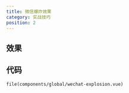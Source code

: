 ```yaml
---
title: 微信爆炸效果
category: 实战技巧
position: 2
---
```


## 效果
<wechat-explosion></wechat-explosion>

## 代码
```vue{1,3-5}
file(components/global/wechat-explosion.vue)
```